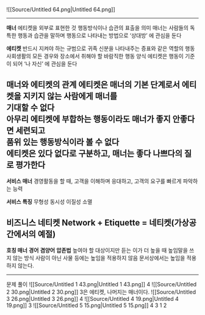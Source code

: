 ![[Source/Untitled 64.png|Untitled 64.png]]
  
---
**매너**
에티켓을 외부로 표현한 것
행동방식이나 습관의 표출을 의미
매너는 사람들의 독특한 행동과 습관을 말하며 행동으로 나타내는 방법으로 ‘상대방’ 에 관심을 둔다
  
**에티켓**
반드시 지켜야 하는 규범으로 귀족 신분을 나타내주는 증표와 같은 역할의 행동
사회생활의 모든 경우와 장소에서 취해야 할 바람직한 행동 양식
에티켓은 행동이 기준이 되어 ‘나 자신’ 에 관심을 둔다
  
**매너와 에티켓의 관계**
에티켓은 매너의 기본 단계로서 에티켓을 지키지 않는 사람에게 매너를  
기대할 수 없다  
아무리 에티켓에 부합하는 행동이라도 매너가 좋지 안좋다면 세련되고  
품위 있는 행동방식이라 볼 수 없다  
에티켓은 있다 없다로 구분하고, 매너는 좋다 나쁘다의 질로 평가한다
---
**서비스 매너**
경영활동을 할 때, 고객을 이해하며 응대하고, 고객의 요구를 빠르게 파악하는 능력
  
**서비스 특징**
무형성
동시성
이질성
소멸
  
**비즈니스 네티켓**
Network + Etiquette = 네티켓(가상공간에서의 예절)
---
**호칭 매너**
**경어**
**겸양어**
**압존법**
높여야 할 대상이지만 듣는 이가 더 높을 때 높임말을 쓰지 않는 방식
사람이 아닌 사물 등에는 높임을 적용하지 않음
문서상에서는 높임을 적용하지 않는다.
  
  
---
문제 풀이
![[Source/Untitled 1 43.png|Untitled 1 43.png]]
4
![[Source/Untitled 2 30.png|Untitled 2 30.png]]
3은 에티켓, 나머지는 매너이다.
![[Source/Untitled 3 26.png|Untitled 3 26.png]]
4
![[Source/Untitled 4 19.png|Untitled 4 19.png]]
3
![[Source/Untitled 5 15.png|Untitled 5 15.png]]
4 3 1 2